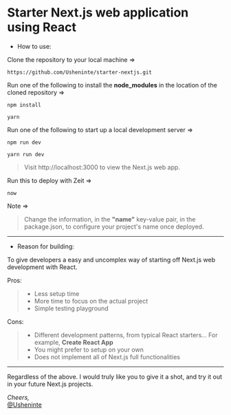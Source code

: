 # Starter Next.js web application using React


* How to use:

Clone the repository to your local machine =>
```
https://github.com/Usheninte/starter-nextjs.git
```

Run one of the following to install the **node_modules** in the location of the cloned repository =>
```
npm install
```
```
yarn
```

Run one of the following to start up a local development server =>
```
npm run dev
```
```
yarn run dev
```

> Visit http://localhost:3000 to view the Next.js web app.

Run this to deploy with Zeit =>
```
now
```

Note =>
> Change the information, in the **"name"** key-value pair, in the package.json, to configure your project's name once deployed.

- - -

* Reason for building:

To give developers a easy and uncomplex way of starting off Next.js web development with React.

Pros:

> * Less setup time  
> * More time to focus on the actual project
> * Simple testing playground

Cons:

> * Different development patterns, from typical React starters... For example, **Create React App**
> * You might prefer to setup on your own  
> * Does not implement all of Next.js full functionalities

- - -

Regardless of the above. I would truly like you to give it a shot, and try it out in your future Next.js projects.

_Cheers,_  
[@Usheninte](https://usheninte.xyz)
